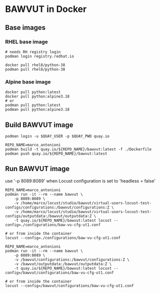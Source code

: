 
# BAWVUT in Docker

## Base images

### RHEL base image
```
# needs RH registry login
podman login registry.redhat.io

docker pull rhel8/python-38
podman pull rhel8/python-38
```

### Alpine base image
```
docker pull python:latest
docker pull python:alpine3.18
# or
podman pull python:latest
podman pull python:alpine3.18
```

## Build BAWVUT image
```
podman login -u $QUAY_USER -p $QUAY_PWD quay.io

REPO_NAME=marco_antonioni
podman build -t quay.io/${REPO_NAME}/bawvut:latest -f ./Dockerfile
podman push quay.io/${REPO_NAME}/bawvut:latest
```

## Run BAWVUT image

use '-p 8089:8089' when Locust configuration is set to 'headless = false'
```
REPO_NAME=marco_antonioni
podman run -it --rm --name bawvut \
    -p 8089:8089 \
    -v /home/marco/locust/studio/bawvut/virtual-users-locust-test-configs/configurations:/bawvut/configurations:Z \
    -v /home/marco/locust/studio/bawvut/virtual-users-locust-test-configs/outputdata:/bawvut/outputdata:Z \
    -t quay.io/${REPO_NAME}/bawvut:latest locust --config=./configurations/baw-vu-cfg-ut1.conf

# or from inside the container
locust --config=./configurations/baw-vu-cfg-ut1.conf
```

```
REPO_NAME=marco_antonioni
podman run -it --rm --name bawvut \
    -p 8089:8089 \
    -v /bawvut/configurations:/bawvut/configurations:Z \
    -v /bawvut/outputdata:/bawvut/outputdata:Z \
    -t quay.io/${REPO_NAME}/bawvut:latest locust --config=/bawvut/configurations/baw-vu-cfg-ut1.conf

# or from inside the container
locust --config=/bawvut/configurations/baw-vu-cfg-ut1.conf
```
